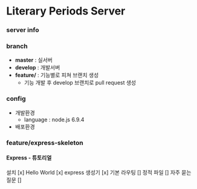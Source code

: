 # Literary Periods Server

### server info

### branch
* **master** : 실서버
* **develop** : 개발서버
* **feature/** : 기능별로 피쳐 브랜치 생성
    * 기능 개발 후 develop 브랜치로 pull request 생성

### config
* 개발환경
    * language : node.js 6.9.4
* 배포환경


### feature/express-skeleton

#### Express - 튜토리얼
설치 [x]
Hello World [x]
express 생성기 [x]
기본 라우팅 []
정적 파일 []
자주 묻는 질문 []
